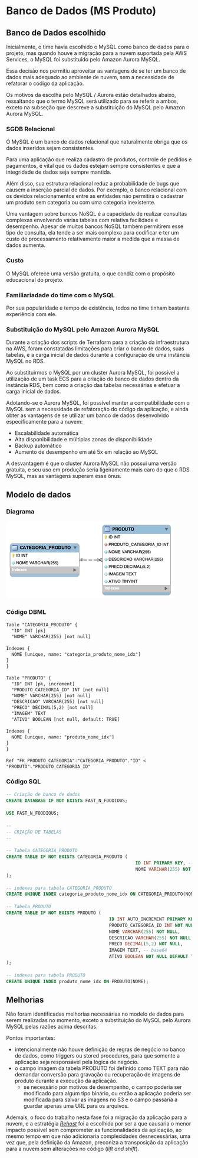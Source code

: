 # Banco de Dados (MS Produto)

## Banco de Dados escolhido

Inicialmente, o time havia escolhido o MySQL como banco de dados para o projeto, mas quando houve a migração para a nuvem suportada pela AWS Services, o MySQL foi substituído pelo Amazon Aurora MySQL.

Essa decisão nos permitiu aproveitar as vantagens de se ter um banco de dados mais adequado ao ambiente de nuvem, sem a necessidade de refatorar o código da aplicação.

Os motivos da escolha pelo MySQL / Aurora estão detalhados abaixo, ressaltando que o termo MySQL será utilizado para se referir a ambos, exceto na subseção que descreve a substituição do MySQL pelo Amazon Aurora MySQL.

### SGDB Relacional

O MySQL é um banco de dados relacional que naturalmente obriga que os dados inseridos sejam consistentes.

Para uma aplicação que realiza cadastro de produtos, controle de pedidos e pagamentos, é vital que os dados estejam sempre consistentes e que a integridade de dados seja sempre mantida.

Além disso, sua estrutura relacional reduz a probabilidade de bugs que causem a inserção parcial de dados. Por exemplo, o banco relacional com os devidos relacionamentos entre as entidades não permitirá o cadastrar um produto sem categoria ou com uma categoria inexistente.

Uma vantagem sobre bancos NoSQL é a capacidade de realizar consultas complexas envolvendo várias tabelas com relativa facilidade e desempenho. Apesar de muitos bancos NoSQL também permitirem esse tipo de consulta, ela tende a ser mais complexa para codificar e ter um custo de processamento relativamente maior a medida que a massa de dados aumenta.

### Custo

O MySQL oferece uma versão gratuita, o que condiz com o propósito educacional do projeto.

### Familiariadade do time com o MySQL

Por sua popularidade e tempo de existência, todos no time tinham bastante experiência com ele.

### Substituição do MySQL pelo Amazon Aurora MySQL

Durante a criação dos scripts de Terraform para a criação da infraestrutura na AWS, foram constatadas limitações para criar o banco de dados, suas tabelas, e a carga inicial de dados durante a configuração de uma instância MySQL no RDS.

Ao substituirmos o MySQL por um cluster Aurora MySQL, foi possível a utilização de um task ECS para a criação do banco de dados dentro da instância RDS, bem como a criação das tabelas necessárias e efetuar a carga inicial de dados.

Adotando-se o Aurora MySQL, foi possível manter a compatibilidade com o MySQL sem a necessidade de refatoração do código da aplicação, e ainda obter as vantagens de se utilizar um banco de dados desenvolvido especificamente para a nuvem:

- Escalabilidade automática
- Alta disponibilidade e múltiplas zonas de disponibilidade
- Backup automático
- Aumento de desempenho em até 5x em relação ao MySQL

A desvantagem é que o cluster Aurora MySQL não possui uma versão gratuita, e seu uso em produção seria ligeiramente mais caro do que o RDS MySQL, mas as vantagens superam esse ônus.

## Modelo de dados

### Diagrama

![fast-n-foodious-ms-produto-data-model.png](diagramas/fast-n-foodious-data-model-produto.png)

### Código DBML

```dbml
Table "CATEGORIA_PRODUTO" {
  "ID" INT [pk]
  "NOME" VARCHAR(255) [not null]

Indexes {
  NOME [unique, name: "categoria_produto_nome_idx"]
}
}

Table "PRODUTO" {
  "ID" INT [pk, increment]
  "PRODUTO_CATEGORIA_ID" INT [not null]
  "NOME" VARCHAR(255) [not null]
  "DESCRICAO" VARCHAR(255) [not null]
  "PRECO" DECIMAL(5,2) [not null]
  "IMAGEM" TEXT
  "ATIVO" BOOLEAN [not null, default: TRUE]

Indexes {
  NOME [unique, name: "produto_nome_idx"]
}
}

Ref "FK_PRODUTO_CATEGORIA":"CATEGORIA_PRODUTO"."ID" < "PRODUTO"."PRODUTO_CATEGORIA_ID"

```

### Código SQL

```sql
-- Criação de banco de dados
CREATE DATABASE IF NOT EXISTS FAST_N_FOODIOUS;

USE FAST_N_FOODIOUS;

--
-- CRIAÇÃO DE TABELAS
--

-- Tabela CATEGORIA_PRODUTO
CREATE TABLE IF NOT EXISTS CATEGORIA_PRODUTO (
                                                 ID INT PRIMARY KEY, -- sem auto_increment porque o conteúdo da tabela é fixa
                                                 NOME VARCHAR(255) NOT NULL
);

-- indexes para tabela CATEGORIA_PRODUTO
CREATE UNIQUE INDEX categoria_produto_nome_idx ON CATEGORIA_PRODUTO(NOME);

-- Tabela PRODUTO
CREATE TABLE IF NOT EXISTS PRODUTO (
                                       ID INT AUTO_INCREMENT PRIMARY KEY,
                                       PRODUTO_CATEGORIA_ID INT NOT NULL, CONSTRAINT FK_PRODUTO_CATEGORIA FOREIGN KEY (PRODUTO_CATEGORIA_ID) REFERENCES CATEGORIA_PRODUTO(ID),
                                       NOME VARCHAR(255) NOT NULL,
                                       DESCRICAO VARCHAR(255) NOT NULL,
                                       PRECO DECIMAL(5,2) NOT NULL,
                                       IMAGEM TEXT, -- base64
                                       ATIVO BOOLEAN NOT NULL DEFAULT TRUE
);

-- indexes para tabela PRODUTO
CREATE UNIQUE INDEX produto_nome_idx ON PRODUTO(NOME);
```

## Melhorias

Não foram identificadas melhorias necessárias no modelo de dados para serem realizadas no momento, exceto a substituição do MySQL pelo Aurora MySQL pelas razões acima descritas.

Pontos importantes:

- intencionalmente não houve definição de regras de negócio no banco de dados, como triggers ou stored procedures, para que somente a aplicação seja responsável pela lógica de negócio.
- o campo imagem da tabela PRODUTO foi definido como TEXT para não demandar conversão para gravação ou recuperação de imagens de produto durante a execução da aplicação.
  - se necessário por motivos de desempenho, o campo poderia ser modificado para algum tipo binário, ou então a aplicação poderia ser modificada para salvar as imagens no S3 e o campo passaria a guardar apenas uma URL para os arquivos.

Ademais, o foco do trabalho nesta fase foi a migração da aplicação para a nuvem, e a estratégia [_Rehost_](https://docs.aws.amazon.com/prescriptive-guidance/latest/large-migration-guide/migration-strategies.html#rehost) foi a escolhida por ser a que causaria o menor impacto possível sem comprometer as funcionalidades da aplicação, ao mesmo tempo em que não adicionaria complexidades desnecessárias, uma vez que, pela definição da Amazon, preconiza a transposição da aplicação para a nuvem sem alterações no código (_lift and shift_).
